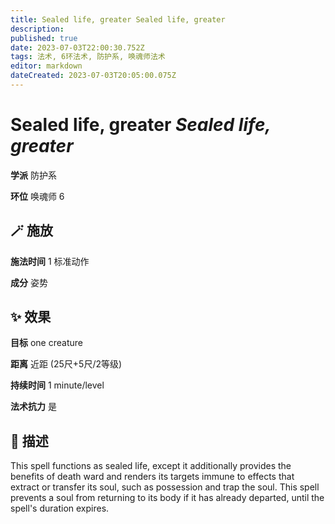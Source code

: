 ```yaml
---
title: Sealed life, greater Sealed life, greater
description: 
published: true
date: 2023-07-03T22:00:30.752Z
tags: 法术, 6环法术, 防护系, 唤魂师法术
editor: markdown
dateCreated: 2023-07-03T20:05:00.075Z
---
```


# **Sealed life, greater** *Sealed life, greater*

**学派** 防护系 

**环位** 唤魂师 6

## 🪄 施放

**施法时间** 1 标准动作

**成分** 姿势

## ✨ 效果 

**目标** one creature 

**距离** 近距 (25尺+5尺/2等级)  

**持续时间** 1 minute/level 

**法术抗力** 是

## 📖 描述

This spell functions as sealed life, except it additionally provides the benefits of death ward and renders its targets immune to effects that extract or transfer its soul, such as possession and trap the soul. This spell prevents a soul from returning to its body if it has already departed, until the spell's duration expires.
    